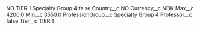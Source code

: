 <?xml version="1.0" encoding="UTF-8"?>
<CustomMetadata xmlns="http://soap.sforce.com/2006/04/metadata" xmlns:xsi="http://www.w3.org/2001/XMLSchema-instance" xmlns:xsd="http://www.w3.org/2001/XMLSchema">
    <label>NO TIER 1 Specialty Group 4</label>
    <protected>false</protected>
    <values>
        <field>Country__c</field>
        <value xsi:type="xsd:string">NO</value>
    </values>
    <values>
        <field>Currency__c</field>
        <value xsi:type="xsd:string">NOK</value>
    </values>
    <values>
        <field>Max__c</field>
        <value xsi:type="xsd:double">4200.0</value>
    </values>
    <values>
        <field>Min__c</field>
        <value xsi:type="xsd:double">3550.0</value>
    </values>
    <values>
        <field>ProfessionGroup__c</field>
        <value xsi:type="xsd:string">Specialty Group 4</value>
    </values>
    <values>
        <field>Professor__c</field>
        <value xsi:type="xsd:boolean">false</value>
    </values>
    <values>
        <field>Tier__c</field>
        <value xsi:type="xsd:string">TIER 1</value>
    </values>
</CustomMetadata>

